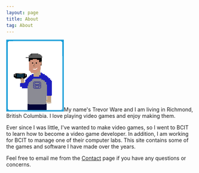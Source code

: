 ```yaml
---
layout: page
title: About
tag: About
---
```


<img id="aboutimg" src="/assets/icons/about.png" width="154" height="192" />My name's Trevor Ware and I am living in Richmond, British Columbia. I love playing video games and enjoy making them.

Ever since I was little, I've wanted to make video games, so I went to BCIT to learn how to become a video game developer. In addition, I am working for BCIT to manage one of their computer labs. This site contains some of the games and software I have made over the years.

Feel free to email me from the <a href="/contact">Contact</a> page if you have any questions or concerns.
<br>
<br>